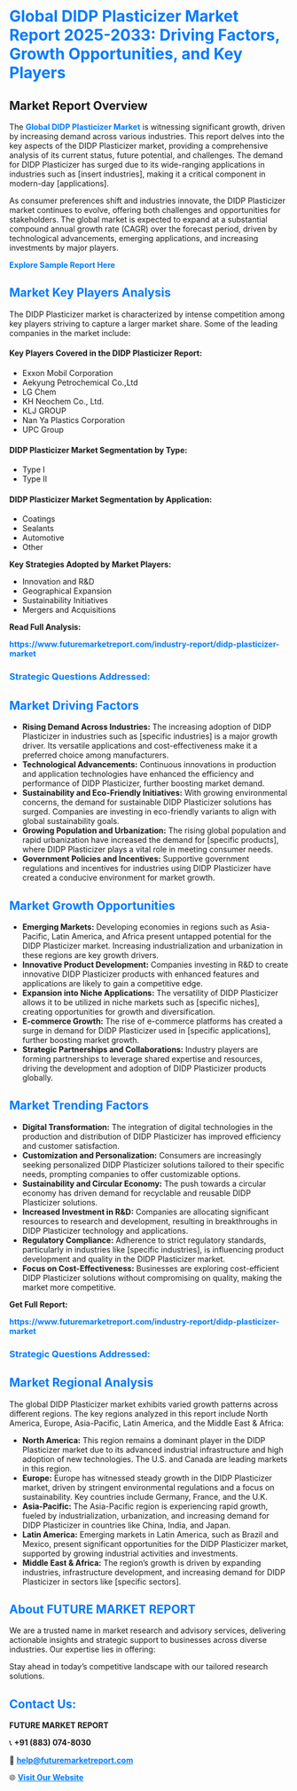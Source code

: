 <h1 style="color: #007BFF;">Global DIDP Plasticizer Market Report 2025-2033: Driving Factors, Growth Opportunities, and Key Players</h1>

<section id="overview">
<h2>Market Report Overview</h2>
<p>The <a href="https://www.futuremarketreport.com/industry-report/didp-plasticizer-market" style="color: #007BFF; text-decoration: none;"><strong>Global DIDP Plasticizer Market</strong></a> is witnessing significant growth, driven by increasing demand across various industries. This report delves into the key aspects of the DIDP Plasticizer market, providing a comprehensive analysis of its current status, future potential, and challenges. The demand for DIDP Plasticizer has surged due to its wide-ranging applications in industries such as [insert industries], making it a critical component in modern-day [applications].</p>
<p>As consumer preferences shift and industries innovate, the DIDP Plasticizer market continues to evolve, offering both challenges and opportunities for stakeholders. The global market is expected to expand at a substantial compound annual growth rate (CAGR) over the forecast period, driven by technological advancements, emerging applications, and increasing investments by major players.</p>
</section>

<section id="overview">
<p><a href="https://www.futuremarketreport.com/request-sample/reportId=85773" style="color: #007BFF; text-decoration: none;"><strong>Explore Sample Report Here</strong></a></p>
</section>

<section id="key-players">
<h2 style="color: #007BFF;">Market Key Players Analysis</h2>
<p>The DIDP Plasticizer market is characterized by intense competition among key players striving to capture a larger market share. Some of the leading companies in the market include:</p>
<h4>Key Players Covered in the DIDP Plasticizer Report:</h4>
<ul><li>Exxon Mobil Corporation</li><li>Aekyung Petrochemical Co.,Ltd</li><li>LG Chem</li><li>KH Neochem Co., Ltd.</li><li>KLJ GROUP</li><li>Nan Ya Plastics Corporation</li><li>UPC Group</li></ul>
<h4>DIDP Plasticizer Market Segmentation by Type:</h4>
<ul><li>Type I</li><li>Type II</li></ul>

<h4>DIDP Plasticizer Market Segmentation by Application:</h4>
<ul><li>Coatings</li><li>Sealants</li><li>Automotive</li><li>Other</li></ul>
<p><strong>Key Strategies Adopted by Market Players:</strong></p>
<ul>
<li>Innovation and R&D</li>
<li>Geographical Expansion</li>
<li>Sustainability Initiatives</li>
<li>Mergers and Acquisitions</li>
</ul>
</section>

<section>
<p><strong>Read Full Analysis: </strong></p><a href="https://www.futuremarketreport.com/industry-report/didp-plasticizer-market" style="color: #007BFF; text-decoration: none;"><strong>https://www.futuremarketreport.com/industry-report/didp-plasticizer-market</strong></a>
<h3 style="color: #007BFF;">Strategic Questions Addressed:</h3>
</section>

<section id="driving-factors">
<h2 style="color: #007BFF;">Market Driving Factors</h2>
<ul>
<li><strong>Rising Demand Across Industries:</strong> The increasing adoption of DIDP Plasticizer in industries such as [specific industries] is a major growth driver. Its versatile applications and cost-effectiveness make it a preferred choice among manufacturers.</li>
<li><strong>Technological Advancements:</strong> Continuous innovations in production and application technologies have enhanced the efficiency and performance of DIDP Plasticizer, further boosting market demand.</li>
<li><strong>Sustainability and Eco-Friendly Initiatives:</strong> With growing environmental concerns, the demand for sustainable DIDP Plasticizer solutions has surged. Companies are investing in eco-friendly variants to align with global sustainability goals.</li>
<li><strong>Growing Population and Urbanization:</strong> The rising global population and rapid urbanization have increased the demand for [specific products], where DIDP Plasticizer plays a vital role in meeting consumer needs.</li>
<li><strong>Government Policies and Incentives:</strong> Supportive government regulations and incentives for industries using DIDP Plasticizer have created a conducive environment for market growth.</li>
</ul>
</section>

<section id="growth-opportunities">
<h2 style="color: #007BFF;">Market Growth Opportunities</h2>
<ul>
<li><strong>Emerging Markets:</strong> Developing economies in regions such as Asia-Pacific, Latin America, and Africa present untapped potential for the DIDP Plasticizer market. Increasing industrialization and urbanization in these regions are key growth drivers.</li>
<li><strong>Innovative Product Development:</strong> Companies investing in R&D to create innovative DIDP Plasticizer products with enhanced features and applications are likely to gain a competitive edge.</li>
<li><strong>Expansion into Niche Applications:</strong> The versatility of DIDP Plasticizer allows it to be utilized in niche markets such as [specific niches], creating opportunities for growth and diversification.</li>
<li><strong>E-commerce Growth:</strong> The rise of e-commerce platforms has created a surge in demand for DIDP Plasticizer used in [specific applications], further boosting market growth.</li>
<li><strong>Strategic Partnerships and Collaborations:</strong> Industry players are forming partnerships to leverage shared expertise and resources, driving the development and adoption of DIDP Plasticizer products globally.</li>
</ul>
</section>

<section id="trending-factors">
<h2 style="color: #007BFF;">Market Trending Factors</h2>
<ul>
<li><strong>Digital Transformation:</strong> The integration of digital technologies in the production and distribution of DIDP Plasticizer has improved efficiency and customer satisfaction.</li>
<li><strong>Customization and Personalization:</strong> Consumers are increasingly seeking personalized DIDP Plasticizer solutions tailored to their specific needs, prompting companies to offer customizable options.</li>
<li><strong>Sustainability and Circular Economy:</strong> The push towards a circular economy has driven demand for recyclable and reusable DIDP Plasticizer solutions.</li>
<li><strong>Increased Investment in R&D:</strong> Companies are allocating significant resources to research and development, resulting in breakthroughs in DIDP Plasticizer technology and applications.</li>
<li><strong>Regulatory Compliance:</strong> Adherence to strict regulatory standards, particularly in industries like [specific industries], is influencing product development and quality in the DIDP Plasticizer market.</li>
<li><strong>Focus on Cost-Effectiveness:</strong> Businesses are exploring cost-efficient DIDP Plasticizer solutions without compromising on quality, making the market more competitive.</li>
</ul>
</section>

<section>
<p><strong>Get Full Report: </strong></p><a href="https://www.futuremarketreport.com/industry-report/didp-plasticizer-market" style="color: #007BFF; text-decoration: none;"><strong>https://www.futuremarketreport.com/industry-report/didp-plasticizer-market</strong></a>
<h3 style="color: #007BFF;">Strategic Questions Addressed:</h3>
</section>


<section id="regional-analysis">
<h2 style="color: #007BFF;">Market Regional Analysis</h2>
<p>The global DIDP Plasticizer market exhibits varied growth patterns across different regions. The key regions analyzed in this report include North America, Europe, Asia-Pacific, Latin America, and the Middle East & Africa:</p>
<ul>
<li><strong>North America:</strong> This region remains a dominant player in the DIDP Plasticizer market due to its advanced industrial infrastructure and high adoption of new technologies. The U.S. and Canada are leading markets in this region.</li>
<li><strong>Europe:</strong> Europe has witnessed steady growth in the DIDP Plasticizer market, driven by stringent environmental regulations and a focus on sustainability. Key countries include Germany, France, and the U.K.</li>
<li><strong>Asia-Pacific:</strong> The Asia-Pacific region is experiencing rapid growth, fueled by industrialization, urbanization, and increasing demand for DIDP Plasticizer in countries like China, India, and Japan.</li>
<li><strong>Latin America:</strong> Emerging markets in Latin America, such as Brazil and Mexico, present significant opportunities for the DIDP Plasticizer market, supported by growing industrial activities and investments.</li>
<li><strong>Middle East & Africa:</strong> The region’s growth is driven by expanding industries, infrastructure development, and increasing demand for DIDP Plasticizer in sectors like [specific sectors].</li>
</ul>
</section>

<footer>
<h2 style="color: #007BFF;">About FUTURE MARKET REPORT</h2>
<p>We are a trusted name in market research and advisory services, delivering actionable insights and strategic support to businesses across diverse industries. Our expertise lies in offering:</p>

<p>Stay ahead in today’s competitive landscape with our tailored research solutions.</p>

<h2 style="color: #007BFF;">Contact Us:</h2>
<p><strong>FUTURE MARKET REPORT</strong></p>
<p>📞 <strong>+91 (883) 074-8030</strong></p>
<p>📧 <strong><a href="mailto:help@futuremarketreport.com" style="color: #007BFF;">help@futuremarketreport.com</a></strong></p>
<p>🌐 <strong><a href="https://www.futuremarketreport.com/" style="color: #007BFF;">Visit Our Website</a></strong></p>
</footer>